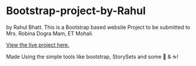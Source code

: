 # Bootstrap-project-by-Rahul
 by Rahul Bhatt. This is a Bootstrap based website Project to be submitted to Mrs. Robina Dogra Mam, ET Mohali.
 
[View the live project here.](https://projectbootstraptorobinamam.netlify.app/) <br/>

Made Using the simple tools like bootstrap, StorySets and some 💓 & ☕!
